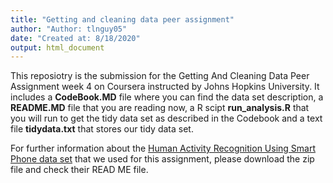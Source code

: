 ```yaml
---
title: "Getting and cleaning data peer assignment"
author: "Author: tlnguy05"
date: "Created at: 8/18/2020"
output: html_document
---
```


This reposiotry is the submission for the Getting And Cleaning Data Peer Assignment week 4 on Coursera instructed by Johns Hopkins University. It includes a **CodeBook.MD** file where you can find the data set description, a **README.MD** file that you are reading now, a R scipt **run_analysis.R** that you will run to get the tidy data set as described in the Codebook and a text file **tidydata.txt** that stores our tidy data set.

For further information about the [Human Activity Recognition Using Smart Phone data set](https://d396qusza40orc.cloudfront.net/getdata%2Fprojectfiles%2FUCI%20HAR%20Dataset.zip) that we used for this assignment, please download the zip file and check their READ ME file.




